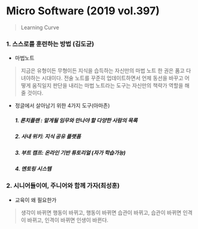 # Micro Software (2019 vol.397)
> Learning Curve

### 1. 스스로를 훈련하는 방법 (김도균)
- 마법노트 
> 지금은 유형이든 무형이든 지식을 습득하는 자신만의 마법 노트 한 권은 품고 다녀야하는 시대이다.
> 전술 노트를 꾸준히 업데이트하면서 언제 동선을 바꾸고 어떻게 움직일지 판단을 내리는 마법 노트라는 도구는 자신만의 책략가 역할을 해줄 것이다.
- 정글에서 살아남기 위한 4가지 도구(아마존)
  ##### 1. 론치플랜 : 맡게될 임무와 만나야 할 다양한 사람의 목록
  ##### 2. 사내 위키: 지식 공유 플랫폼
  ##### 3. 부트 캠프: 온라인 기반 튜토리얼 (자가 학습가능)
  ##### 4. 멘토링 시스템

### 2. 시니어들이여, 주니어와 함께 가자(최성훈)
- 교육이 왜 필요한가
> 생각이 바뀌면 행동이 바뀌고, 행동이 바뀌면 습관이 바뀌고, 습관이 바뀌면 인격이 바뀌고, 인격이 바뀌면 인생이 바뀐다.

